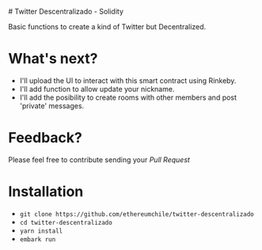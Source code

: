 # Twitter Descentralizado - Solidity

Basic functions to create a kind of Twitter but Decentralized.

# What's next?

- I'll upload the UI to interact with this smart contract using Rinkeby.
- I'll add function to allow update your nickname.
- I'll add the posibility to create rooms with other members and post 'private' messages.

# Feedback?

Please feel free to contribute sending your _Pull Request_

# Installation

- `git clone https://github.com/ethereumchile/twitter-descentralizado`
- `cd twitter-descentralizado`
- `yarn install`
- `embark run`

